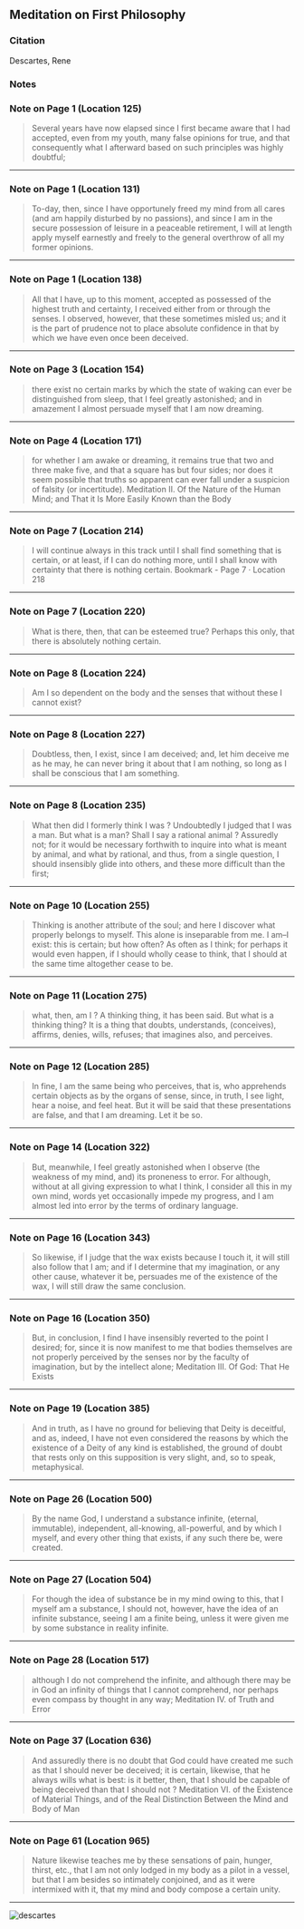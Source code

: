 ## Meditation on First Philosophy

### Citation
Descartes, Rene

### Notes

### Note on Page 1 (Location 125)
> Several years have now elapsed since I first became aware that I had accepted, even from my youth, many false opinions for true, and that consequently what I afterward based on such principles was highly doubtful;

---

### Note on Page 1 (Location 131)
> To-day, then, since I have opportunely freed my mind from all cares (and am happily disturbed by no passions), and since I am in the secure possession of leisure in a peaceable retirement, I will at length apply myself earnestly and freely to the general overthrow of all my former opinions.

---

### Note on Page 1 (Location 138)
> All that I have, up to this moment, accepted as possessed of the highest truth and certainty, I received either from or through the senses. I observed, however, that these sometimes misled us; and it is the part of prudence not to place absolute confidence in that by which we have even once been deceived.

---

### Note on Page 3 (Location 154)
> there exist no certain marks by which the state of waking can ever be distinguished from sleep, that I feel greatly astonished; and in amazement I almost persuade myself that I am now dreaming.

---

### Note on Page 4 (Location 171)
> for whether I am awake or dreaming, it remains true that two and three make five, and that a square has but four sides; nor does it seem possible that truths so apparent can ever fall under a suspicion of falsity (or incertitude). Meditation II. Of the Nature of the Human Mind; and That it Is More Easily Known than the Body

---

### Note on Page 7 (Location 214)
> I will continue always in this track until I shall find something that is certain, or at least, if I can do nothing more, until I shall know with certainty that there is nothing certain. Bookmark - Page 7 · Location 218

---

### Note on Page 7 (Location 220)
> What is there, then, that can be esteemed true? Perhaps this only, that there is absolutely nothing certain.

---

### Note on Page 8 (Location 224)
> Am I so dependent on the body and the senses that without these I cannot exist?

---

### Note on Page 8 (Location 227)
> Doubtless, then, I exist, since I am deceived; and, let him deceive me as he may, he can never bring it about that I am nothing, so long as I shall be conscious that I am something.

---

### Note on Page 8 (Location 235)
> What then did I formerly think I was ? Undoubtedly I judged that I was a man. But what is a man? Shall I say a rational animal ? Assuredly not; for it would be necessary forthwith to inquire into what is meant by animal, and what by rational, and thus, from a single question, I should insensibly glide into others, and these more difficult than the first;

---

### Note on Page 10 (Location 255)
> Thinking is another attribute of the soul; and here I discover what properly belongs to myself. This alone is inseparable from me. I am–I exist: this is certain; but how often? As often as I think; for perhaps it would even happen, if I should wholly cease to think, that I should at the same time altogether cease to be.

---

### Note on Page 11 (Location 275)
> what, then, am I ? A thinking thing, it has been said. But what is a thinking thing? It is a thing that doubts, understands, (conceives), affirms, denies, wills, refuses; that imagines also, and perceives.

---

### Note on Page 12 (Location 285)
> In fine, I am the same being who perceives, that is, who apprehends certain objects as by the organs of sense, since, in truth, I see light, hear a noise, and feel heat. But it will be said that these presentations are false, and that I am dreaming. Let it be so.

---

### Note on Page 14 (Location 322)
> But, meanwhile, I feel greatly astonished when I observe (the weakness of my mind, and) its proneness to error. For although, without at all giving expression to what I think, I consider all this in my own mind, words yet occasionally impede my progress, and I am almost led into error by the terms of ordinary language.

---

### Note on Page 16 (Location 343)
> So likewise, if I judge that the wax exists because I touch it, it will still also follow that I am; and if I determine that my imagination, or any other cause, whatever it be, persuades me of the existence of the wax, I will still draw the same conclusion.

---

### Note on Page 16 (Location 350)
> But, in conclusion, I find I have insensibly reverted to the point I desired; for, since it is now manifest to me that bodies themselves are not properly perceived by the senses nor by the faculty of imagination, but by the intellect alone; Meditation III. Of God: That He Exists

---

### Note on Page 19 (Location 385)
> And in truth, as I have no ground for believing that Deity is deceitful, and as, indeed, I have not even considered the reasons by which the existence of a Deity of any kind is established, the ground of doubt that rests only on this supposition is very slight, and, so to speak, metaphysical.

---

### Note on Page 26 (Location 500)
> By the name God, I understand a substance infinite, (eternal, immutable), independent, all-knowing, all-powerful, and by which I myself, and every other thing that exists, if any such there be, were created.

---

### Note on Page 27 (Location 504)
> For though the idea of substance be in my mind owing to this, that I myself am a substance, I should not, however, have the idea of an infinite substance, seeing I am a finite being, unless it were given me by some substance in reality infinite.

---

### Note on Page 28 (Location 517)
> although I do not comprehend the infinite, and although there may be in God an infinity of things that I cannot comprehend, nor perhaps even compass by thought in any way; Meditation IV. of Truth and Error

---

### Note on Page 37 (Location 636)
> And assuredly there is no doubt that God could have created me such as that I should never be deceived; it is certain, likewise, that he always wills what is best: is it better, then, that I should be capable of being deceived than that I should not ? Meditation VI. of the Existence of Material Things, and of the Real Distinction Between the Mind and Body of Man

---

### Note on Page 61 (Location 965)
> Nature likewise teaches me by these sensations of pain, hunger, thirst, etc., that I am not only lodged in my body as a pilot in a vessel, but that I am besides so intimately conjoined, and as it were intermixed with it, that my mind and body compose a certain unity.

---


![descartes](/writing/images/descartes.webp)